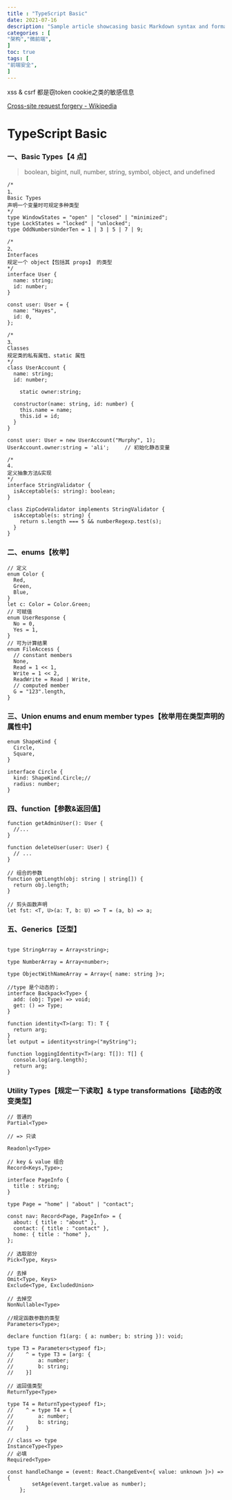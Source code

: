 ```yaml
---
title : "TypeScript Basic"
date: 2021-07-16
description: "Sample article showcasing basic Markdown syntax and formatting for HTML elements."
categories : [                              
"架构","微前端",
]
toc: true
tags: [
"前端安全",
]
---
```


xss & csrf 都是窃token cookie之类的敏感信息


 <!--more-->
[Cross-site request forgery - Wikipedia](https://en.wikipedia.org/wiki/Cross-site_request_forgery)

# TypeScript Basic

### 一、Basic Types【4 点】

> boolean, bigint, null, number, string, symbol, object, and undefined

```tsx
/*
1、       
Basic Types   
声明一个变量时可规定多种类型   
*/
type WindowStates = "open" | "closed" | "minimized";
type LockStates = "locked" | "unlocked";
type OddNumbersUnderTen = 1 | 3 | 5 | 7 | 9;

/*
2、      
Interfaces
规定一个 object【包括其 props】 的类型
*/
interface User {
  name: string;
  id: number;
}

const user: User = {
  name: "Hayes",
  id: 0,
};
	
/*
3、
Classes        
规定类的私有属性、static 属性
*/
class UserAccount {
  name: string;
  id: number;

	static owner:string;

  constructor(name: string, id: number) {
    this.name = name;
    this.id = id;
  }
}

const user: User = new UserAccount("Murphy", 1);
UserAccount.owner:string = 'ali';     // 初始化静态变量

/*
4.
定义抽象方法&实现
*/
interface StringValidator {
  isAcceptable(s: string): boolean;
}

class ZipCodeValidator implements StringValidator {
  isAcceptable(s: string) {
    return s.length === 5 && numberRegexp.test(s);
  }
}
```

### 二、enums【枚举】

```tsx
// 定义
enum Color {
  Red,
  Green,
  Blue,
}
let c: Color = Color.Green;
// 可赋值
enum UserResponse {
  No = 0,
  Yes = 1,
}
// 可为计算结果
enum FileAccess {
  // constant members
  None,
  Read = 1 << 1,
  Write = 1 << 2,
  ReadWrite = Read | Write,
  // computed member
  G = "123".length,
}
```

### 三、Union enums and enum member types【枚举用在类型声明的属性中】

```tsx
enum ShapeKind {
  Circle,
  Square,
}

interface Circle {
  kind: ShapeKind.Circle;// 
  radius: number;
}
```

### 四、function【参数&返回值】

```tsx
function getAdminUser(): User {
  //...
}

function deleteUser(user: User) {
  // ...
}

// 组合的参数
function getLength(obj: string | string[]) {
  return obj.length;
}

// 剪头函数声明
let fst: <T, U>(a: T, b: U) => T = (a, b) => a;
```

### 五、Generics【泛型】

```tsx

type StringArray = Array<string>;

type NumberArray = Array<number>;

type ObjectWithNameArray = Array<{ name: string }>;

//type 是个动态的；
interface Backpack<Type> {
  add: (obj: Type) => void;
  get: () => Type;
}

function identity<T>(arg: T): T {
  return arg;
}
let output = identity<string>("myString");

function loggingIdentity<T>(arg: T[]): T[] {
  console.log(arg.length);
  return arg;
}
```

### Utility Types【规定一下读取】& type transformations【动态的改变类型】

```tsx
// 普通的
Partial<Type>

// => 只读

Readonly<Type>

// key & value 组合
Record<Keys,Type>;

interface PageInfo {
  title : string;
}

type Page = "home" | "about" | "contact";

const nav: Record<Page, PageInfo> = {
  about: { title : "about" },
  contact: { title : "contact" },
  home: { title : "home" },
};

// 选取部分
Pick<Type, Keys>

// 去掉
Omit<Type, Keys>
Exclude<Type, ExcludedUnion>

// 去掉空
NonNullable<Type>
```

```tsx
//规定函数参数的类型
Parameters<Type>;

declare function f1(arg: { a: number; b: string }): void;

type T3 = Parameters<typeof f1>;
//    ^ = type T3 = [arg: {
//        a: number;
//        b: string;
//    }]

// 返回值类型
ReturnType<Type>

type T4 = ReturnType<typeof f1>;
//    ^ = type T4 = {
//        a: number;
//        b: string;
//    }
```

```tsx
// class => type
InstanceType<Type>
// 必填
Required<Type>
```

```tsx
const handleChange = (event: React.ChangeEvent<{ value: unknown }>) => {
        setAge(event.target.value as number);
    };
```
